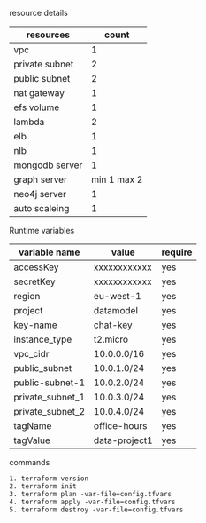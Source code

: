 

resource details

| resources | count | 
| --------------- | --------------- | 
| vpc | 1 | 
| private subnet  | 2 | 
| public subnet | 2 |
| nat gateway | 1 | 
| efs volume | 1 | 
| lambda | 2 | 
| elb | 1 |
| nlb | 1 |
| mongodb server | 1 | 
| graph server | min 1 max 2 | 
| neo4j server | 1 | 
| auto scaleing | 1 | 


Runtime variables

| variable name | value | require |
| --------------- | --------------- | --------------- | 
| accessKey | xxxxxxxxxxxx |  yes |
| secretKey | xxxxxxxxxxxx |  yes |
| region | eu-west-1 |  yes |
| project | datamodel |  yes |
| key-name | chat-key |  yes |
| instance_type | t2.micro |  yes |
| vpc_cidr | 10.0.0.0/16 |  yes |
| public_subnet | 10.0.1.0/24 |  yes |
| public-subnet-1 | 10.0.2.0/24 |  yes |
| private_subnet_1 | 10.0.3.0/24 |  yes |
| private_subnet_2 | 10.0.4.0/24 |  yes |
| tagName | office-hours |  yes |
| tagValue | data-project1 |  yes |


commands

    1. terraform version
    2. terraform init
    3. terraform plan -var-file=config.tfvars
    4. terraform apply -var-file=config.tfvars
    5. terraform destroy -var-file=config.tfvars
